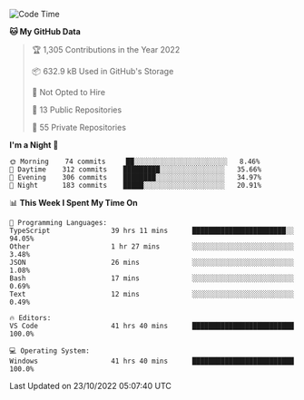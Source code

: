 <!--START_SECTION:waka-->
![Code Time](http://img.shields.io/badge/Code%20Time-3%2C190%20hrs%2038%20mins-blue)

**🐱 My GitHub Data** 

> 🏆 1,305 Contributions in the Year 2022
 > 
> 📦 632.9 kB Used in GitHub's Storage 
 > 
> 🚫 Not Opted to Hire
 > 
> 📜 13 Public Repositories 
 > 
> 🔑 55 Private Repositories  
 > 
**I'm a Night 🦉** 

```text
🌞 Morning    74 commits     ██░░░░░░░░░░░░░░░░░░░░░░░   8.46% 
🌆 Daytime    312 commits    █████████░░░░░░░░░░░░░░░░   35.66% 
🌃 Evening    306 commits    ████████░░░░░░░░░░░░░░░░░   34.97% 
🌙 Night      183 commits    █████░░░░░░░░░░░░░░░░░░░░   20.91%

```


📊 **This Week I Spent My Time On** 

```text
💬 Programming Languages: 
TypeScript               39 hrs 11 mins      ███████████████████████░░   94.05% 
Other                    1 hr 27 mins        ░░░░░░░░░░░░░░░░░░░░░░░░░   3.48% 
JSON                     26 mins             ░░░░░░░░░░░░░░░░░░░░░░░░░   1.08% 
Bash                     17 mins             ░░░░░░░░░░░░░░░░░░░░░░░░░   0.69% 
Text                     12 mins             ░░░░░░░░░░░░░░░░░░░░░░░░░   0.49%

🔥 Editors: 
VS Code                  41 hrs 40 mins      █████████████████████████   100.0%

💻 Operating System: 
Windows                  41 hrs 40 mins      █████████████████████████   100.0%

```


 Last Updated on 23/10/2022 05:07:40 UTC
<!--END_SECTION:waka-->


